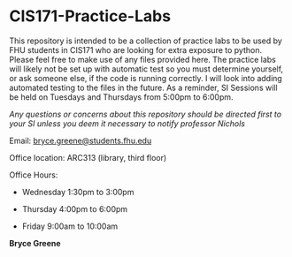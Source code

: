 # CIS171-Practice-Labs

This repository is intended to be a collection of practice labs to be used by FHU students in CIS171 who are looking for extra exposure to python. Please feel free to make use of any files provided here. The practice labs will likely not be set up with automatic test so you must determine yourself, or ask someone else, if the code is running correctly. I will look into adding automated testing to the files in the future. As a reminder, SI Sessions will be held on Tuesdays and Thursdays from 5:00pm to 6:00pm.

_Any questions or concerns about this repository should be directed first to your SI unless you deem it necessary to notify professor Nichols_

Email: bryce.greene@students.fhu.edu

Office location: ARC313 (library, third floor)

Office Hours:

* Wednesday 1:30pm to 3:00pm

* Thursday 4:00pm to 6:00pm

* Friday 9:00am to 10:00am

**Bryce Greene** 
